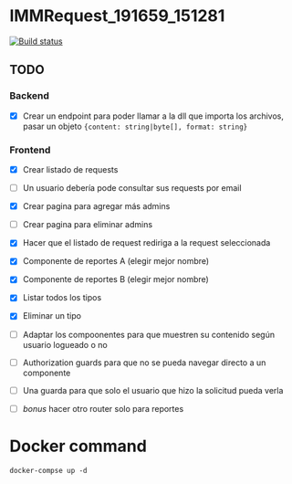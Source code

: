 # IMMRequest_191659_151281


[![Build status](https://dev.azure.com/IMMRequest/IMMRequest/_apis/build/status/IMMRequest-ASP.NET%20Core-CI)](https://dev.azure.com/IMMRequest/IMMRequest/_build/latest?definitionId=3)

## TODO
### Backend
* [x] Crear un endpoint para poder llamar a la dll que importa los archivos, pasar un objeto `{content: string|byte[], format: string}`

### Frontend
* [x] Crear listado de requests
* [ ] Un usuario debería pode consultar sus requests por email
* [x] Crear pagina para agregar más admins
* [ ] Crear pagina para eliminar admins
* [x] Hacer que el listado de request rediriga a la request seleccionada
* [x] Componente de reportes A (elegir mejor nombre)
* [x] Componente de reportes B (elegir mejor nombre)
* [x] Listar todos los tipos
* [x] Eliminar un tipo
* [ ] Adaptar los compoonentes para que muestren su contenido según usuario logueado o no
* [ ] Authorization guards para que no se pueda navegar directo a un componente
* [ ] Una guarda para que solo el usuario que hizo la solicitud pueda verla
* [ ] _bonus_ hacer otro router solo para reportes


# Docker command
`docker-compse up -d`
